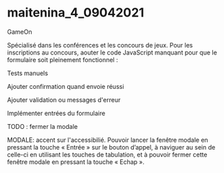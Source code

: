 # maitenina_4_09042021


GameOn

Spécialisé dans les conférences et les concours de jeux.
Pour les inscriptions au concours, aouter le code JavaScript manquant pour que le formulaire soit pleinement fonctionnel :


Tests manuels

Ajouter confirmation quand envoie réussi

Ajouter validation ou messages d'erreur

Implémenter entrées du formulaire

TODO : fermer la modale

MODALE: accent sur l'accessibilié.
Pouvoir lancer la fenêtre modale en pressant la touche « Entrée » sur le bouton d’appel, à naviguer au sein de celle-ci en utilisant les touches de tabulation, et à pouvoir fermer cette fenêtre modale en pressant la touche « Echap ».
